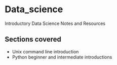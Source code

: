 # Data_science
Introductory Data Science Notes and Resources

## Sections covered
- Unix command line introduction
- Python beginner and intermediate introductions

